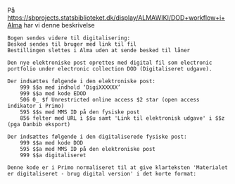 


På https://sbprojects.statsbiblioteket.dk/display/ALMAWIKI/DOD+workflow+i+Alma
har vi denne beskrivelse


    Bogen sendes videre til digitalisering:
    Besked sendes til bruger med link til fil
    Bestillingen slettes i Alma uden at sende besked til låner
    
    Den nye elektroniske post oprettes med digital fil som electronic portfolio under electronic collection DOD (Digitaliseret udgave).
    
    Der indsættes følgende i den elektroniske post:
        999 $$a med indhold ‘DigiXXXXXX’
        999 $$a med kode EDOD
        506 0_ $f Unrestricted online access $2 star (open access indikator i Primo)
        595 $$s med MMS ID på den fysiske post
        856 felter med URL i $$u samt 'Link til elektronisk udgave' i $$z (pga Danbib eksport)

    Der indsættes følgende i den digitaliserede fysiske post:
        999 $$a med kode DOD
        595 $$a med MMS ID på den elektroniske post
        999 $$a digitaliseret

    Denne kode er i Primo normaliseret til at give klarteksten 'Materialet er digitaliseret - brug digital version' i det korte format:
